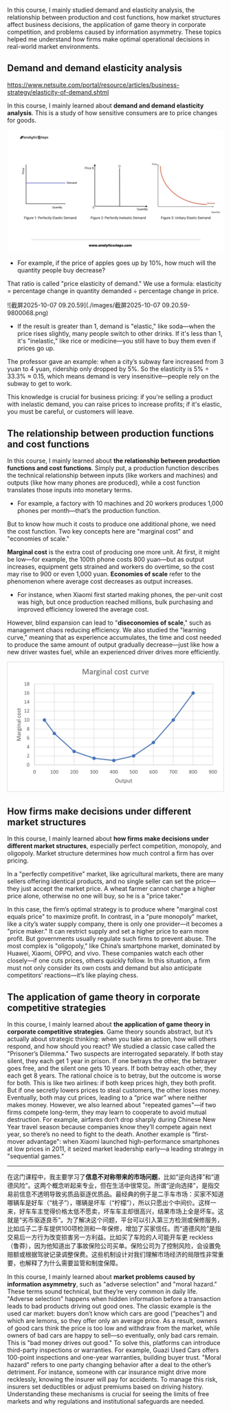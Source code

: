 In this course, I mainly studied demand and elasticity analysis, the relationship between production and cost functions, how market structures affect business decisions, the application of game theory in corporate competition, and problems caused by information asymmetry. These topics helped me understand how firms make optimal operational decisions in real-world market environments.

## Demand and demand elasticity analysis

https://www.netsuite.com/portal/resource/articles/business-strategy/elasticity-of-demand.shtml

In this course, I mainly learned about **demand and demand elasticity analysis**. This is a study of how sensitive consumers are to price changes for goods. 

![Elasticity of Demand and its Types - Price, Income and Cross Elasticity of  Demand](./images/QfZpLOS504ZPwI8VTTevBd_e5tFtgIrIlcrAP63Wn0FkXEARgd-5QMrVCya82T5Rb3Y7IZu6VF3Nqo6TNYuvsMpL8bVc5PXxwF9xFohRjasrfN1g30sSEICX4ikEQf8mYip-cpUa4G_dByXqTq_l3phHXEog0wZY8iPSIBu2n6gsMLL_ccJG_lN6yySz.jpeg)

- For example, if the price of apples goes up by 10%, how much will the quantity people buy decrease? 

That ratio is called "price elasticity of demand." We use a formula: elasticity = percentage change in quantity demanded ÷ percentage change in price. 

![截屏2025-10-07 09.20.59](./images/截屏2025-10-07 09.20.59-9800068.png)

- If the result is greater than 1, demand is "elastic," like soda—when the price rises slightly, many people switch to other drinks. If it's less than 1, it's "inelastic," like rice or medicine—you still have to buy them even if prices go up. 

The professor gave an example: when a city’s subway fare increased from 3 yuan to 4 yuan, ridership only dropped by 5%. So the elasticity is 5% ÷ 33.3% ≈ 0.15, which means demand is very insensitive—people rely on the subway to get to work. 

This knowledge is crucial for business pricing: if you're selling a product with inelastic demand, you can raise prices to increase profits; if it's elastic, you must be careful, or customers will leave.

## The relationship between production functions and cost functions

In this course, I mainly learned about **the relationship between production functions and cost functions**. Simply put, a production function describes the technical relationship between inputs (like workers and machines) and outputs (like how many phones are produced), while a cost function translates those inputs into monetary terms. 

- For example, a factory with 10 machines and 20 workers produces 1,000 phones per month—that’s the production function. 

But to know how much it costs to produce one additional phone, we need the cost function. Two key concepts here are "marginal cost" and "economies of scale." 

**Marginal cost** is the extra cost of producing one more unit. At first, it might be low—for example, the 100th phone costs 800 yuan—but as output increases, equipment gets strained and workers do overtime, so the cost may rise to 900 or even 1,000 yuan. **Economies of scale** refer to the phenomenon where average cost decreases as output increases. 

- For instance, when Xiaomi first started making phones, the per-unit cost was high, but once production reached millions, bulk purchasing and improved efficiency lowered the average cost. 

However, blind expansion can lead to "**diseconomies of scale**," such as management chaos reducing efficiency. We also studied the "learning curve," meaning that as experience accumulates, the time and cost needed to produce the same amount of output gradually decrease—just like how a new driver wastes fuel, while an experienced driver drives more efficiently.

![marginal cost](./images/infographic-marginal-cost.jpg)

## How firms make decisions under different market structures

In this course, I mainly learned about **how firms make decisions under different market structures**, especially perfect competition, monopoly, and oligopoly. Market structure determines how much control a firm has over pricing. 

In a "perfectly competitive" market, like agricultural markets, there are many sellers offering identical products, and no single seller can set the price—they just accept the market price. A wheat farmer cannot charge a higher price alone, otherwise no one will buy, so he is a "price taker." 

In this case, the firm’s optimal strategy is to produce where "marginal cost equals price" to maximize profit. In contrast, in a "pure monopoly" market, like a city’s water supply company, there is only one provider—it becomes a "price maker." It can restrict supply and set a higher price to earn more profit. But governments usually regulate such firms to prevent abuse. The most complex is "oligopoly," like China’s smartphone market, dominated by Huawei, Xiaomi, OPPO, and vivo. These companies watch each other closely—if one cuts prices, others quickly follow. In this situation, a firm must not only consider its own costs and demand but also anticipate competitors’ reactions—it’s like playing chess.

## The application of game theory in corporate competitive strategies

In this course, I mainly learned about **the application of game theory in corporate competitive strategies**. Game theory sounds abstract, but it’s actually about strategic thinking: when you take an action, how will others respond, and how should you react? We studied a classic case called the "Prisoner’s Dilemma." Two suspects are interrogated separately. If both stay silent, they each get 1 year in prison. If one betrays the other, the betrayer goes free, and the silent one gets 10 years. If both betray each other, they each get 8 years. The rational choice is to betray, but the outcome is worse for both. This is like two airlines: if both keep prices high, they both profit. But if one secretly lowers prices to steal customers, the other loses money. Eventually, both may cut prices, leading to a “price war” where neither makes money. However, we also learned about "repeated games"—if two firms compete long-term, they may learn to cooperate to avoid mutual destruction. For example, airfares don’t drop sharply during Chinese New Year travel season because companies know they’ll compete again next year, so there’s no need to fight to the death. Another example is "first-mover advantage": when Xiaomi launched high-performance smartphones at low prices in 2011, it seized market leadership early—a leading strategy in "sequential games."

---

在这门课程中，我主要学习了**信息不对称带来的市场问题**，比如“逆向选择”和“道德风险”。这两个概念听起来专业，但在生活中很常见。所谓“逆向选择”，是指交易前信息不透明导致劣质品驱逐优质品。最经典的例子是二手车市场：买家不知道哪辆车是好车（“桃子”），哪辆是坏车（“柠檬”），所以只愿出个中间价。这样一来，好车车主觉得价格太低不愿卖，坏车车主却很高兴，结果市场上全是坏车。这就是“劣币驱逐良币”。为了解决这个问题，平台可以引入第三方检测或保修服务，比如瓜子二手车提供100项检测和一年保修，增加了买家信任。而“道德风险”是指交易后一方行为改变损害另一方利益。比如买了车险的人可能开车更 reckless（鲁莽），因为他知道出了事故保险公司买单。保险公司为了控制风险，会设置免赔额或根据驾驶记录调整保费。这些机制设计对我们理解市场经济的局限性非常重要，也解释了为什么需要监管和制度保障。

In this course, I mainly learned about **market problems caused by information asymmetry**, such as "adverse selection" and "moral hazard." These terms sound technical, but they’re very common in daily life. "Adverse selection" happens when hidden information before a transaction leads to bad products driving out good ones. The classic example is the used car market: buyers don’t know which cars are good (“peaches”) and which are lemons, so they offer only an average price. As a result, owners of good cars think the price is too low and withdraw from the market, while owners of bad cars are happy to sell—so eventually, only bad cars remain. This is "bad money drives out good." To solve this, platforms can introduce third-party inspections or warranties. For example, Guazi Used Cars offers 100-point inspections and one-year warranties, building buyer trust. "Moral hazard" refers to one party changing behavior after a deal to the other’s detriment. For instance, someone with car insurance might drive more recklessly, knowing the insurer will pay for accidents. To manage this risk, insurers set deductibles or adjust premiums based on driving history. Understanding these mechanisms is crucial for seeing the limits of free markets and why regulations and institutional safeguards are needed.